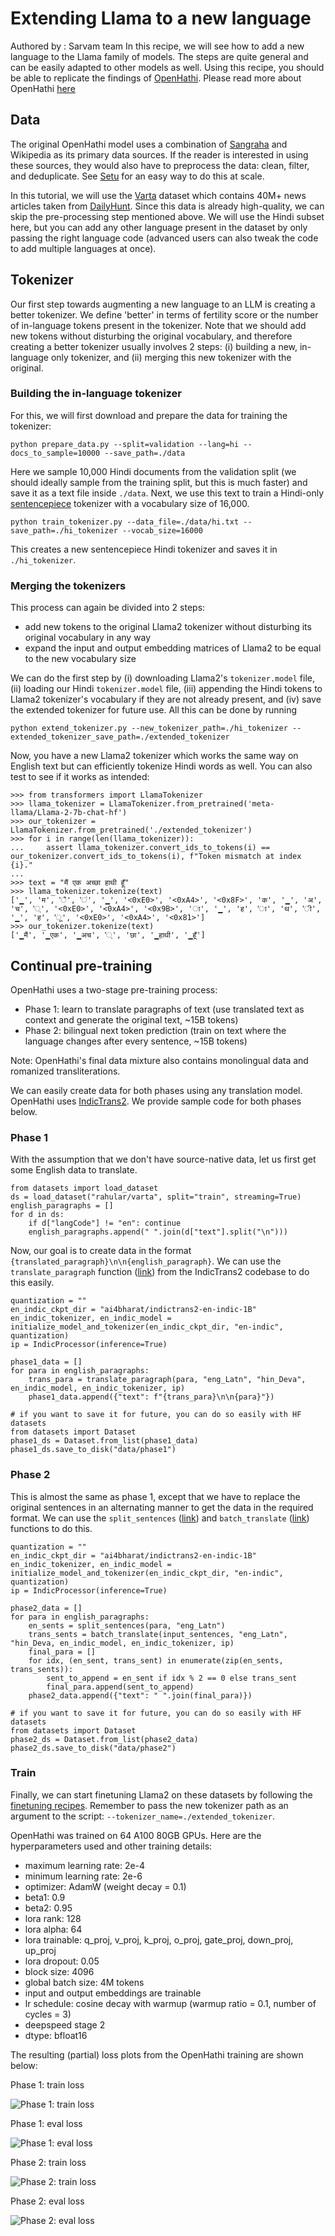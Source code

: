 # Extending Llama to a new language
Authored by : Sarvam team
In this recipe, we will see how to add a new language to the Llama family of models. The steps are quite general and can be easily adapted to other models as well. Using this recipe, you should be able to replicate the findings of [OpenHathi](https://huggingface.co/sarvamai/OpenHathi-7B-Hi-v0.1-Base).
Please read more about OpenHathi [here](https://web.archive.org/web/20240418103408/https://www.sarvam.ai/blog/announcing-openhathi-series)

## Data
The original OpenHathi model uses a combination of [Sangraha](https://huggingface.co/datasets/ai4bharat/sangraha) and Wikipedia as its primary data sources. If the reader is interested in using these sources, they would also have to preprocess the data: clean, filter, and deduplicate. See [Setu](https://github.com/AI4Bharat/setu) for an easy way to do this at scale.

In this tutorial, we will use the [Varta](https://huggingface.co/datasets/rahular/varta) dataset which contains 40M+ news articles taken from [DailyHunt](https://m.dailyhunt.in/). Since this data is already high-quality, we can skip the pre-processing step mentioned above. We will use the Hindi subset here, but you can add any other language present in the dataset by only passing the right language code (advanced users can also tweak the code to add multiple languages at once).

## Tokenizer
Our first step towards augmenting a new language to an LLM is creating a better tokenizer. We define 'better' in terms of fertility score or the number of in-language tokens present in the tokenizer. Note that we should add new tokens without disturbing the original vocabulary, and therefore creating a better tokenizer usually involves 2 steps: (i) building a new, in-language only tokenizer, and (ii) merging this new tokenizer with the original.

### Building the in-language tokenizer
For this, we will first download and prepare the data for training the tokenizer:

```
python prepare_data.py --split=validation --lang=hi --docs_to_sample=10000 --save_path=./data
```

Here we sample 10,000 Hindi documents from the validation split (we should ideally sample from the training split, but this is much faster) and save it as a text file inside `./data`. Next, we use this text to train a Hindi-only [sentencepiece](https://github.com/google/sentencepiece) tokenizer with a vocabulary size of 16,000.

```
python train_tokenizer.py --data_file=./data/hi.txt --save_path=./hi_tokenizer --vocab_size=16000
```

This creates a new sentencepiece Hindi tokenizer and saves it in `./hi_tokenizer`.

### Merging the tokenizers
This process can again be divided into 2 steps:
- add new tokens to the original Llama2 tokenizer without disturbing its original vocabulary in any way
- expand the input and output embedding matrices of Llama2 to be equal to the new vocabulary size

We can do the first step by (i) downloading Llama2's `tokenizer.model` file, (ii) loading our Hindi `tokenizer.model` file, (iii) appending the Hindi tokens to Llama2 tokenizer's vocabulary if they are not already present, and (iv) save the extended tokenizer for future use. All this can be done by running

```
python extend_tokenizer.py --new_tokenizer_path=./hi_tokenizer --extended_tokenizer_save_path=./extended_tokenizer
```

Now, you have a new Llama2 tokenizer which works the same way on English text but can efficiently tokenize Hindi words as well. You can also test to see if it works as intended:

```
>>> from transformers import LlamaTokenizer
>>> llama_tokenizer = LlamaTokenizer.from_pretrained('meta-llama/Llama-2-7b-chat-hf')
>>> our_tokenizer = LlamaTokenizer.from_pretrained('./extended_tokenizer')
>>> for i in range(len(llama_tokenizer)):
...     assert llama_tokenizer.convert_ids_to_tokens(i) == our_tokenizer.convert_ids_to_tokens(i), f"Token mismatch at index {i}."
...
>>> text = "मैं एक अच्छा हाथी हूँ"
>>> llama_tokenizer.tokenize(text)
['▁', 'म', 'ै', 'ं', '▁', '<0xE0>', '<0xA4>', '<0x8F>', 'क', '▁', 'अ', 'च', '्', '<0xE0>', '<0xA4>', '<0x9B>', 'ा', '▁', 'ह', 'ा', 'थ', 'ी', '▁', 'ह', 'ू', '<0xE0>', '<0xA4>', '<0x81>']
>>> our_tokenizer.tokenize(text)
['▁मैं', '▁एक', '▁अच', '्', 'छा', '▁हाथी', '▁हूँ']
```

## Continual pre-training
OpenHathi uses a two-stage pre-training process:
- Phase 1: learn to translate paragraphs of text (use translated text as context and generate the original text, ~15B tokens)
- Phase 2: bilingual next token prediction (train on text where the language changes after every sentence, ~15B tokens)

Note: OpenHathi's final data mixture also contains monolingual data and romanized transliterations.

We can easily create data for both phases using any translation model. OpenHathi uses [IndicTrans2](https://github.com/AI4Bharat/IndicTrans2). We provide sample code for both phases below.

### Phase 1
With the assumption that we don't have source-native data, let us first get some English data to translate.

```
from datasets import load_dataset
ds = load_dataset("rahular/varta", split="train", streaming=True)
english_paragraphs = []
for d in ds:
    if d["langCode"] != "en": continue
    english_paragraphs.append(" ".join(d["text"].split("\n")))
```

Now, our goal is to create data in the format `{translated_paragraph}\n\n{english_paragraph}`. We can use the `translate_paragraph` function ([link](https://github.com/AI4Bharat/IndicTrans2/blob/main/huggingface_interface/example.py#L150])) from the IndicTrans2 codebase to do this easily.

```
quantization = ""
en_indic_ckpt_dir = "ai4bharat/indictrans2-en-indic-1B"
en_indic_tokenizer, en_indic_model = initialize_model_and_tokenizer(en_indic_ckpt_dir, "en-indic", quantization)
ip = IndicProcessor(inference=True)

phase1_data = []
for para in english_paragraphs:
    trans_para = translate_paragraph(para, "eng_Latn", "hin_Deva", en_indic_model, en_indic_tokenizer, ip)
    phase1_data.append({"text": f"{trans_para}\n\n{para}"})

# if you want to save it for future, you can do so easily with HF datasets
from datasets import Dataset
phase1_ds = Dataset.from_list(phase1_data)
phase1_ds.save_to_disk("data/phase1")
```

### Phase 2
This is almost the same as phase 1, except that we have to replace the original sentences in an alternating manner to get the data in the required format. We can use the `split_sentences` ([link](https://github.com/AI4Bharat/IndicTrans2/blob/main/huggingface_interface/example.py#L60])) and `batch_translate` ([link](https://github.com/AI4Bharat/IndicTrans2/blob/main/huggingface_interface/example.py#L109)) functions to do this.

```
quantization = ""
en_indic_ckpt_dir = "ai4bharat/indictrans2-en-indic-1B"
en_indic_tokenizer, en_indic_model = initialize_model_and_tokenizer(en_indic_ckpt_dir, "en-indic", quantization)
ip = IndicProcessor(inference=True)

phase2_data = []
for para in english_paragraphs:
    en_sents = split_sentences(para, "eng_Latn")
    trans_sents = batch_translate(input_sentences, "eng_Latn", "hin_Deva, en_indic_model, en_indic_tokenizer, ip)
    final_para = []
    for idx, (en_sent, trans_sent) in enumerate(zip(en_sents, trans_sents)):
        sent_to_append = en_sent if idx % 2 == 0 else trans_sent
        final_para.append(sent_to_append)
    phase2_data.append({"text": " ".join(final_para)})

# if you want to save it for future, you can do so easily with HF datasets
from datasets import Dataset
phase2_ds = Dataset.from_list(phase2_data)
phase2_ds.save_to_disk("data/phase2")
```

### Train
Finally, we can start finetuning Llama2 on these datasets by following the [finetuning recipes](../../quickstart/finetuning/). Remember to pass the new tokenizer path as an argument to the script: `--tokenizer_name=./extended_tokenizer`.

OpenHathi was trained on 64 A100 80GB GPUs. Here are the hyperparameters used and other training details:
- maximum learning rate: 2e-4
- minimum learning rate: 2e-6
- optimizer: AdamW (weight decay = 0.1)
- beta1: 0.9
- beta2: 0.95
- lora rank: 128
- lora alpha: 64
- lora trainable: q_proj, v_proj, k_proj, o_proj, gate_proj, down_proj, up_proj
- lora dropout: 0.05
- block size: 4096
- global batch size: 4M tokens
- input and output embeddings are trainable
- lr schedule: cosine decay with warmup (warmup ratio = 0.1, number of cycles = 3)
- deepspeed stage 2
- dtype: bfloat16

The resulting (partial) loss plots from the OpenHathi training are shown below:

Phase 1: train loss

![Phase 1: train loss](img/phase1_train_loss.png)

Phase 1: eval loss

![Phase 1: eval loss](img/phase1_eval_loss.png)

Phase 2: train loss

![Phase 2: train loss](img/phase2_train_loss.png)

Phase 2: eval loss

![Phase 2: eval loss](img/phase2_eval_loss.png)
